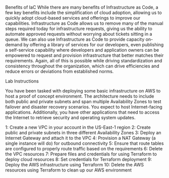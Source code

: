 Benefits of IaC
While there are many benefits of Infrastructure as Code, a few key benefits include the simplification of cloud adoption, allowing us to quickly adopt cloud-based services and offerings to improve our capabilities. 
Infrastructure as Code allows us to remove many of the manual steps required today for infrastructure requests, giving us the ability to automate approved requests without worrying about tickets sitting in a queue. 
We can also use Infrastructure as Code to provide capacity on-demand by offering a library of services for our developers, 
even publishing a self-service capability where developers and application owners can be empowered to request and provision infrastructure that better matches their requirements. 
Again, all of this is possible while driving standardization and consistency throughout the organization, which can drive efficiencies and reduce errors or deviations from established norms.

Lab Instructions

You have been tasked with deploying some basic infrastructure on AWS to host a proof of concept environment. 
The architecture needs to include both public and private subnets and span multiple Availability Zones to test failover and disaster recovery scenarios. 
You expect to host Internet-facing applications. Additionally, you have other applications that need to access the Internet to retrieve security and operating system updates.

 1: Create a new VPC in your account in the US-East-1 region
 2: Create public and private subnets in three different Availability Zones
 3: Deploy an Internet Gateway and attach it to the VPC
 4: Provision a NAT Gateway (a single instance will do) for outbound connectivity
 5: Ensure that route tables are configured to properly route traffic based on the requirements
 6: Delete the VPC resources
 7: Prepare files and credentials for using Terraform to deploy cloud resources
 8: Set credentials for Terraform deployment
 9: Deploy the AWS infrastructure using Terraform
 10: Delete the AWS resources using Terraform to clean up our AWS environment
